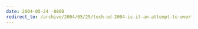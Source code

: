 ```yaml
---
date: 2004-05-24 -0800
redirect_to: /archive/2004/05/25/tech-ed-2004-is-it-an-attempt-to-overthrow-the-govt.aspx/
---
```

